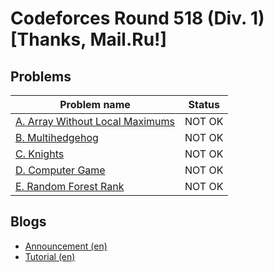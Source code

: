 # Codeforces Round 518 (Div. 1) [Thanks, Mail.Ru!]

## Problems

|Problem name|Status|
|------------|---------|
| [A. Array Without Local Maximums ](problems/A._Array_Without_Local_Maximums_.md)|NOT OK|
| [B. Multihedgehog](problems/B._Multihedgehog.md)|NOT OK|
| [C. Knights](problems/C._Knights.md)|NOT OK|
| [D. Computer Game](problems/D._Computer_Game.md)|NOT OK|
| [E. Random Forest Rank](problems/E._Random_Forest_Rank.md)|NOT OK|
## Blogs

- [Announcement (en)](blogs/Announcement_(en).md)
- [Tutorial (en)](blogs/Tutorial_(en).md)
